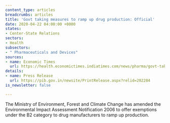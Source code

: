 ```yaml
---
content_type: articles
breadcrumbs: articles
title: 'Govt taking measures to ramp up drug production: Official'
date: 2020-04-22 04:00:00 +0000
states:
- Center-State Relations
sectors:
- Health
subsectors:
- " Pharmaceuticals and Devices"
sources:
- name: Economic Times
  url: https://health.economictimes.indiatimes.com/news/pharma/govt-taking-measures-to-ramp-up-drug-production-official/75174039
details:
- name: Press Release
  url: https://pib.gov.in/newsite/PrintRelease.aspx?relid=202284
is_newsletter: false

---
```

The Ministry of Environment, Forest and Climate Change has amended the Environmental Impact Assessment Notification 2006 to offer exemptions under the B2 category to drug manufacturers to ramp up production.
